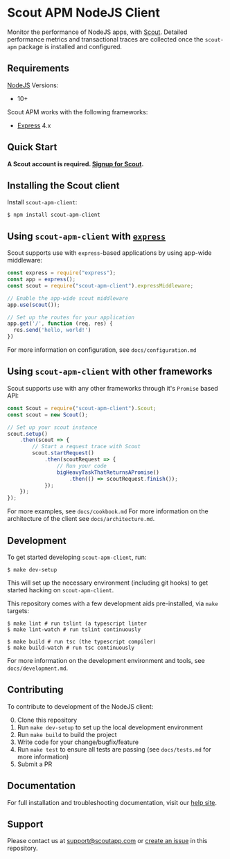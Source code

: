# Scout APM NodeJS Client #

Monitor the performance of NodeJS apps, with [Scout](https://www.scoutapp.com). Detailed performance metrics and transactional traces are collected once the `scout-apm` package is installed and configured.

## Requirements

[NodeJS](https://nodejs.org) Versions:
- 10+

Scout APM works with the following frameworks:
- [Express](https://expressjs.com) 4.x

## Quick Start

__A Scout account is required. [Signup for Scout](https://apm.scoutapp.com/users/sign_up).__

## Installing the Scout client

Install `scout-apm-client`:

```shell
$ npm install scout-apm-client
```

## Using `scout-apm-client` with [`express`](https://expressjs.com/)

Scout supports use with `express`-based applications by using app-wide middleware:

```javascript
const express = require("express");
const app = express();
const scout = require("scout-apm-client").expressMiddleware;

// Enable the app-wide scout middleware
app.use(scout());

// Set up the routes for your application
app.get('/', function (req, res) {
  res.send('hello, world!')
})
```

For more information on configuration, see `docs/configuration.md`

## Using `scout-apm-client` with other frameworks ##

Scout supports use with any other frameworks through it's `Promise` based API:

```javascript
const Scout = require("scout-apm-client").Scout;
const scout = new Scout();

// Set up your scout instance
scout.setup()
    .then(scout => {
        // Start a request trace with Scout
        scout.startRequest()
            .then(scoutRequest => {
                // Run your code
                bigHeavyTaskThatReturnsAPromise()
                    .then(() => scoutRequest.finish());
            });
    });
});
```

For more examples, see `docs/cookbook.md`
For more information on the architecture of the client see `docs/architecture.md`.

## Development

To get started developing `scout-apm-client`, run:

```shell
$ make dev-setup
```

This will set up the necessary environment (including git hooks) to get started hacking on `scout-apm-client`.

This repository comes with a few development aids pre-installed, via `make` targets:

```
$ make lint # run tslint (a typescript linter
$ make lint-watch # run tslint continuously

$ make build # run tsc (the typescript compiler)
$ make build-watch # run tsc continuously
```

For more information on the development environment and tools, see `docs/development.md`.

## Contributing

To contribute to development of the NodeJS client:

0. Clone this repository
1. Run `make dev-setup` to set up the local development environment
2. Run `make build` to build the project
3. Write code for your change/bugfix/feature
4. Run `make test` to ensure all tests are passing (see `docs/tests.md` for more information)
5. Submit a PR

## Documentation

For full installation and troubleshooting documentation, visit our [help site](http://help.apm.scoutapp.com/#nodejs-client).

## Support

Please contact us at [support@scoutapp.com](mailto://support@scoutapp.com) or [create an issue](https://github.com/scoutapp/scout_apm_node/issues/new) in this repository.
